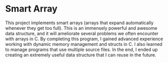 # Smart Array
This project implements smart arrays (arrays that expand automatically whenever they get too full). This is an immensely powerful and awesome data structure, and it will ameliorate several problems we often encounter with arrays in C. By completing this program, I gained advanced experience working with dynamic memory management and structs in C. I also learned to manage programs that use multiple source files. In the end, I ended up creating an extremely useful data structure that I can reuse in the future.

